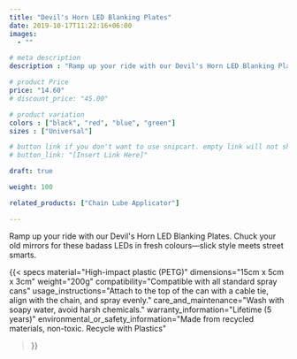```yaml
---
title: "Devil's Horn LED Blanking Plates"
date: 2019-10-17T11:22:16+06:00
images:
  - ""

# meta description
description : "Ramp up your ride with our Devil's Horn LED Blanking Plates. Chuck your old mirrors for these badass LEDs in fresh colours—slick style meets street smarts."

# product Price
price: "14.60"
# discount_price: "45.00"

# product variation
colors : ["black", "red", "blue", "green"]
sizes : ["Universal"]

# button link if you don't want to use snipcart. empty link will not show button
# button_link: "[Insert Link Here]"

draft: true

weight: 100

related_products: ["Chain Lube Applicator"]

---
```


Ramp up your ride with our Devil's Horn LED Blanking Plates. Chuck your old mirrors for these badass LEDs in fresh colours—slick style meets street smarts.

{{< specs
    material="High-impact plastic (PETG)"
    dimensions="15cm x 5cm x 3cm"
    weight="200g"
    compatibility="Compatible with all standard spray cans"
    usage_instructions="Attach to the top of the can with a cable tie, align with the chain, and spray evenly."
    care_and_maintenance="Wash with soapy water, avoid harsh chemicals."
    warranty_information="Lifetime (5 years)"
    environmental_or_safety_information="Made from recycled materials, non-toxic. Recycle with Plastics"
>}}
